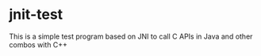 # jnit-test
This is a simple test program based on JNI to call C APIs in Java and other combos with C++
